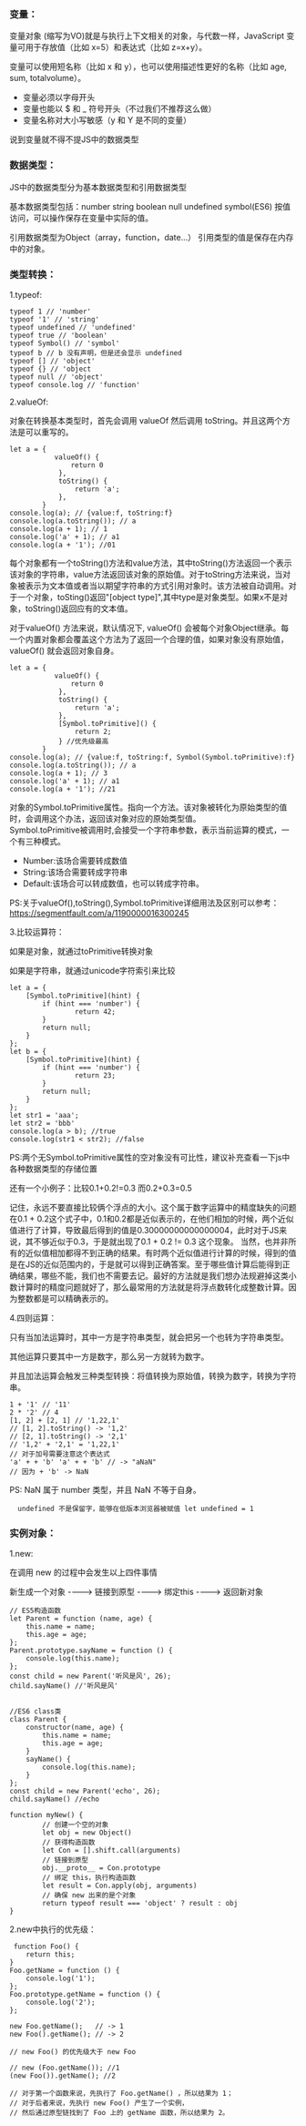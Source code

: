 ### 变量：

变量对象 \(缩写为VO\)就是与执行上下文相关的对象，与代数一样，JavaScript 变量可用于存放值（比如 x=5）和表达式（比如 z=x+y）。

变量可以使用短名称（比如 x 和 y），也可以使用描述性更好的名称（比如 age, sum, totalvolume）。

* 变量必须以字母开头
* 变量也能以 $ 和 \_ 符号开头（不过我们不推荐这么做）
* 变量名称对大小写敏感（y 和 Y 是不同的变量）

说到变量就不得不提JS中的数据类型

### 数据类型：

JS中的数据类型分为基本数据类型和引用数据类型

基本数据类型包括：number string boolean null undefined symbol\(ES6\) 按值访问，可以操作保存在变量中实际的值。

引用数据类型为Object（array，function，date...） 引用类型的值是保存在内存中的对象。

### 类型转换：

1.typeof:

```
typeof 1 // 'number' 
typeof '1' // 'string' 
typeof undefined // 'undefined' 
typeof true // 'boolean' 
typeof Symbol() // 'symbol' 
typeof b // b 没有声明，但是还会显示 undefined 
typeof [] // 'object' 
typeof {} // 'object 
typeof null // 'object' 
typeof console.log // 'function'
```

2.valueOf:

对象在转换基本类型时，首先会调用 valueOf 然后调用 toString。并且这两个方法是可以重写的。

```
let a = { 
           valueOf() { 
               return 0 
            },
            toString() { 
                return 'a'; 
            }, 
        } 
console.log(a); // {value:f, toString:f}
console.log(a.toString()); // a
console.log(a + 1); // 1
console.log('a' + 1); // a1
console.log(a + '1'); //01
```

每个对象都有一个toString\(\)方法和value方法，其中toString\(\)方法返回一个表示该对象的字符串，value方法返回该对象的原始值。对于toString方法来说，当对象被表示为文本值或者当以期望字符串的方式引用对象时。该方法被自动调用。对于一个对象，toSting\(\)返回"\[object type\]",其中type是对象类型。如果x不是对象，toString\(\)返回应有的文本值。

对于valueOf\(\) 方法来说，默认情况下, valueOf\(\) 会被每个对象Object继承。每一个内置对象都会覆盖这个方法为了返回一个合理的值，如果对象没有原始值，valueOf\(\) 就会返回对象自身。

```
let a = { 
           valueOf() { 
               return 0 
            },
            toString() { 
                return 'a'; 
            }, 
            [Symbol.toPrimitive]() { 
                return 2; 
            } //优先级最高
        } 
console.log(a); // {value:f, toString:f, Symbol(Symbol.toPrimitive):f}
console.log(a.toString()); // a
console.log(a + 1); // 3
console.log('a' + 1); // a1
console.log(a + '1'); //21
```

对象的Symbol.toPrimitive属性。指向一个方法。该对象被转化为原始类型的值时，会调用这个办法，返回该对象对应的原始类型值。  
Symbol.toPrimitive被调用时,会接受一个字符串参数，表示当前运算的模式，一个有三种模式。

* Number:该场合需要转成数值
* String:该场合需要转成字符串
* Default:该场合可以转成数值，也可以转成字符串。

PS:关于valueOf\(\),toString\(\),Symbol.toPrimitive详细用法及区别可以参考：https://segmentfault.com/a/1190000016300245

3.比较运算符：

如果是对象，就通过toPrimitive转换对象

如果是字符串，就通过unicode字符索引来比较

```
let a = {
    [Symbol.toPrimitive](hint) {
        if (hint === 'number') {
                return 42;
        }
        return null;
    }
};
let b = {
    [Symbol.toPrimitive](hint) {
        if (hint === 'number') {
                return 23;
        }
        return null;
    }
};
let str1 = 'aaa';
let str2 = 'bbb'
console.log(a > b); //true
console.log(str1 < str2); //false
```

PS:两个无Symbol.toPrimitive属性的空对象没有可比性，建议补充查看一下js中各种数据类型的存储位置

还有一个小例子：比较0.1+0.2!=0.3 而0.2+0.3=0.5

记住，永远不要直接比较俩个浮点的大小。这个属于数字运算中的精度缺失的问题在0.1 + 0.2这个式子中，0.1和0.2都是近似表示的，在他们相加的时候，两个近似值进行了计算，导致最后得到的值是0.30000000000000004，此时对于JS来说，其不够近似于0.3，于是就出现了0.1 + 0.2 != 0.3 这个现象。 当然，也并非所有的近似值相加都得不到正确的结果。有时两个近似值进行计算的时候，得到的值是在JS的近似范围内的，于是就可以得到正确答案。至于哪些值计算后能得到正确结果，哪些不能，我们也不需要去记。最好的方法就是我们想办法规避掉这类小数计算时的精度问题就好了，那么最常用的方法就是将浮点数转化成整数计算。因为整数都是可以精确表示的。

4.四则运算：

只有当加法运算时，其中一方是字符串类型，就会把另一个也转为字符串类型。

其他运算只要其中一方是数字，那么另一方就转为数字。

并且加法运算会触发三种类型转换：将值转换为原始值，转换为数字，转换为字符串。

```
1 + '1' // '11' 
2 * '2' // 4 
[1, 2] + [2, 1] // '1,22,1' 
// [1, 2].toString() -> '1,2' 
// [2, 1].toString() -> '2,1' 
// '1,2' + '2,1' = '1,22,1' 
// 对于加号需要注意这个表达式 
'a' + + 'b' 'a' + + 'b' // -> "aNaN" 
// 因为 + 'b' -> NaN
```

PS: NaN 属于 number 类型，并且 NaN 不等于自身。

      undefined 不是保留字，能够在低版本浏览器被赋值 let undefined = 1

### 实例对象：

1.new:

在调用 new 的过程中会发生以上四件事情

新生成一个对象 ----&gt; 链接到原型 ----&gt; 绑定this ----&gt; 返回新对象

```
// ES5构造函数
let Parent = function (name, age) {
    this.name = name;
    this.age = age;
};
Parent.prototype.sayName = function () {
    console.log(this.name);
};
const child = new Parent('听风是风', 26);
child.sayName() //'听风是风'


//ES6 class类
class Parent {
    constructor(name, age) {
        this.name = name;
        this.age = age;
    }
    sayName() {
        console.log(this.name);
    }
};
const child = new Parent('echo', 26);
child.sayName() //echo

function myNew() { 
        // 创建一个空的对象 
        let obj = new Object() 
        // 获得构造函数 
        let Con = [].shift.call(arguments) 
        // 链接到原型 
        obj.__proto__ = Con.prototype 
        // 绑定 this，执行构造函数 
        let result = Con.apply(obj, arguments) 
        // 确保 new 出来的是个对象 
        return typeof result === 'object' ? result : obj 
}
```

2.new中执行的优先级：

```
 function Foo() {
    return this;
}
Foo.getName = function () {
    console.log('1');
};
Foo.prototype.getName = function () {
    console.log('2');
};

new Foo.getName();   // -> 1
new Foo().getName(); // -> 2

// new Foo() 的优先级大于 new Foo

// new (Foo.getName()); //1
(new Foo()).getName(); //2

// 对于第一个函数来说，先执行了 Foo.getName() ，所以结果为 1；
// 对于后者来说，先执行 new Foo() 产生了一个实例，
// 然后通过原型链找到了 Foo 上的 getName 函数，所以结果为 2。
```



